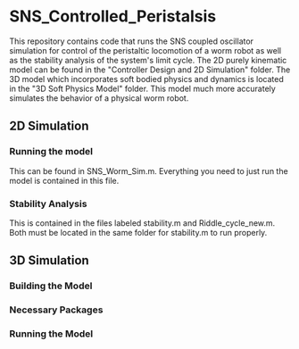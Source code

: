 # SNS_Controlled_Peristalsis
This repository contains code that runs the SNS coupled oscillator simulation for control of the peristaltic locomotion of a worm robot as well as the stability analysis of the system's limit cycle. The 2D purely kinematic model can be found in the "Controller Design and 2D Simulation" folder. The 3D model which incorporates soft bodied physics and dynamics is located in the "3D Soft Physics Model" folder. This model much more accurately simulates the behavior of a physical worm robot.

## 2D Simulation
### Running the model
This can be found in SNS_Worm_Sim.m. Everything you need to just run the model is contained in this file.

### Stability Analysis
This is contained in the files labeled stability.m and Riddle_cycle_new.m. Both must be located in the same folder for stability.m to run properly.

## 3D Simulation
### Building the Model

### Necessary Packages

### Running the Model
